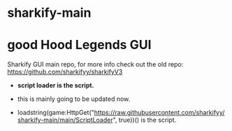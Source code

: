 # sharkify-main

# good Hood Legends GUI
Sharkify GUI main repo, for more info check out the old repo: https://github.com/sharkifyy/sharkifyV3

- **script loader is the script.**

 - this is mainly going to be updated now.



- loadstring(game:HttpGet("https://raw.githubusercontent.com/sharkifyy/sharkify-main/main/ScriptLoader", true))() is the script.
